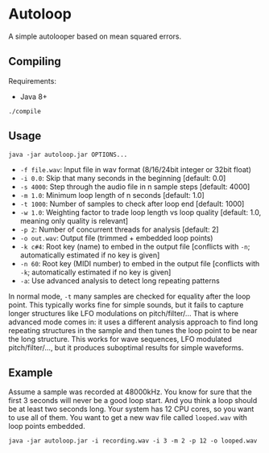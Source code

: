 Autoloop
========

A simple autolooper based on mean squared errors.

Compiling
---------

Requirements:

- Java 8+

```
./compile
```

Usage
-----

```
java -jar autoloop.jar OPTIONS...
```

- `-f file.wav`: Input file in wav format (8/16/24bit integer or 32bit float)
- `-i 0.0`: Skip that many seconds in the beginning [default: 0.0]
- `-s 4000`: Step through the audio file in n sample steps [default: 4000]
- `-m 1.0`: Minimum loop length of n seconds [default: 1.0]
- `-t 1000`: Number of samples to check after loop end [default: 1000]
- `-w 1.0`: Weighting factor to trade loop length vs loop quality [default: 1.0, meaning only quality is relevant]
- `-p 2`: Number of concurrent threads for analysis [default: 2]
- `-o out.wav`: Output file (trimmed + embedded loop points)
- `-k c#4`: Root key (name) to embed in the output file [conflicts with `-n`; automatically estimated if no key is given]
- `-n 60`: Root key (MIDI number) to embed in the output file [conflicts with `-k`; automatically estimated if no key is given]
- `-a`: Use advanced analysis to detect long repeating patterns

In normal mode, `-t` many samples are checked for equality after the loop
point. This typically works fine for simple sounds, but it fails to capture
longer structures like LFO modulations on pitch/filter/... That is where
advanced mode comes in: it uses a different analysis approach to find long
repeating structures in the sample and then tunes the loop point to be near the
long structure. This works for wave sequences, LFO modulated pitch/filter/...,
but it produces suboptimal results for simple waveforms.

Example
-------

Assume a sample was recorded at 48000kHz. You know for sure that the first 3
seconds will never be a good loop start. And you think a loop should be at
least two seconds long. Your system has 12 CPU cores, so you want to use all of
them. You want to get a new wav file called `looped.wav` with loop points
embedded.

```
java -jar autoloop.jar -i recording.wav -i 3 -m 2 -p 12 -o looped.wav
```
